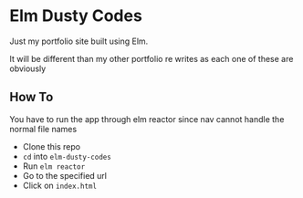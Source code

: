 # Elm Dusty Codes

Just my portfolio site built using Elm.

It will be different than my other portfolio re writes as each one of these are obviously

## How To

You have to run the app through elm reactor since nav cannot handle the normal file names

- Clone this repo
- `cd` into `elm-dusty-codes`
- Run `elm reactor`
- Go to the specified url
- Click on `index.html`
